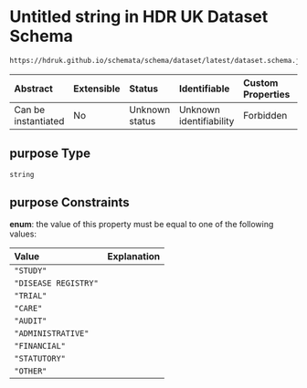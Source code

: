 # Untitled string in HDR UK Dataset Schema

```txt
https://hdruk.github.io/schemata/schema/dataset/latest/dataset.schema.json#/definitions/purpose
```



| Abstract            | Extensible | Status         | Identifiable            | Custom Properties | Additional Properties | Access Restrictions | Defined In                                                                                        |
| :------------------ | :--------- | :------------- | :---------------------- | :---------------- | :-------------------- | :------------------ | :------------------------------------------------------------------------------------------------ |
| Can be instantiated | No         | Unknown status | Unknown identifiability | Forbidden         | Allowed               | none                | [dataset.schema.json*](../../../schema/dataset/latest/dataset.schema.json "open original schema") |

## purpose Type

`string`

## purpose Constraints

**enum**: the value of this property must be equal to one of the following values:

| Value                | Explanation |
| :------------------- | :---------- |
| `"STUDY"`            |             |
| `"DISEASE REGISTRY"` |             |
| `"TRIAL"`            |             |
| `"CARE"`             |             |
| `"AUDIT"`            |             |
| `"ADMINISTRATIVE"`   |             |
| `"FINANCIAL"`        |             |
| `"STATUTORY"`        |             |
| `"OTHER"`            |             |
